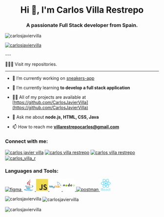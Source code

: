 <h1 align="center">Hi 👋, I'm Carlos Villa Restrepo</h1>
<h3 align="center">A passionate Full Stack developer from Spain.</h3>

<p align="left"> <img src="https://komarev.com/ghpvc/?username=carlosjaviervilla&label=Profile%20views&color=0e75b6&style=flat" alt="carlosjaviervilla" /> </p>

<p align="left"> <a href="https://github.com/ryo-ma/github-profile-trophy"><img src="https://github-profile-trophy.vercel.app/?username=carlosjaviervilla" alt="carlosjaviervilla" /></a> </p>
---

👨🏽‍💻 Visit my repositories.

---

- 🔭 I’m currently working on [sneakers-app](https://github.com/CarlosJavierVilla/sneakers-app)

- 🌱 I’m currently learning **to develop a full stack application**

- 👨‍💻 All of my projects are available at [https://github.com/CarlosJavierVilla](https://github.com/CarlosJavierVilla)

- 💬 Ask me about **node.js, HTML, CSS, Java**

- 📫 How to reach me **villarestrepocarlos@gmail.com**

<h3 align="left">Connect with me:</h3>
<p align="left">
<a href="https://codepen.io/carlos javier villa" target="blank"><img align="center" src="https://raw.githubusercontent.com/rahuldkjain/github-profile-readme-generator/master/src/images/icons/Social/codepen.svg" alt="carlos javier villa" height="30" width="40" /></a>
<a href="https://linkedin.com/in/carlos villa restrepo" target="blank"><img align="center" src="https://raw.githubusercontent.com/rahuldkjain/github-profile-readme-generator/master/src/images/icons/Social/linked-in-alt.svg" alt="carlos villa restrepo" height="30" width="40" /></a>
<a href="https://stackoverflow.com/users/carlos villa restrepo" target="blank"><img align="center" src="https://raw.githubusercontent.com/rahuldkjain/github-profile-readme-generator/master/src/images/icons/Social/stack-overflow.svg" alt="carlos villa restrepo" height="30" width="40" /></a>
<a href="https://www.codechef.com/users/carlos_villa_r" target="blank"><img align="center" src="https://cdn.jsdelivr.net/npm/simple-icons@3.1.0/icons/codechef.svg" alt="carlos_villa_r" height="30" width="40" /></a>
</p>

<h3 align="left">Languages and Tools:</h3>
<p align="left"> <a href="https://www.figma.com/" target="_blank" rel="noreferrer"> <img src="https://www.vectorlogo.zone/logos/figma/figma-icon.svg" alt="figma" width="40" height="40"/> </a> <a href="https://www.java.com" target="_blank" rel="noreferrer"> <img src="https://raw.githubusercontent.com/devicons/devicon/master/icons/java/java-original.svg" alt="java" width="40" height="40"/> </a> <a href="https://developer.mozilla.org/en-US/docs/Web/JavaScript" target="_blank" rel="noreferrer"> <img src="https://raw.githubusercontent.com/devicons/devicon/master/icons/javascript/javascript-original.svg" alt="javascript" width="40" height="40"/> </a> <a href="https://www.mysql.com/" target="_blank" rel="noreferrer"> <img src="https://raw.githubusercontent.com/devicons/devicon/master/icons/mysql/mysql-original-wordmark.svg" alt="mysql" width="40" height="40"/> </a> <a href="https://nodejs.org" target="_blank" rel="noreferrer"> <img src="https://raw.githubusercontent.com/devicons/devicon/master/icons/nodejs/nodejs-original-wordmark.svg" alt="nodejs" width="40" height="40"/> </a> <a href="https://postman.com" target="_blank" rel="noreferrer"> <img src="https://www.vectorlogo.zone/logos/getpostman/getpostman-icon.svg" alt="postman" width="40" height="40"/> </a> <a href="https://reactjs.org/" target="_blank" rel="noreferrer"> <img src="https://raw.githubusercontent.com/devicons/devicon/master/icons/react/react-original-wordmark.svg" alt="react" width="40" height="40"/> </a> </p>

<p><img align="left" src="https://github-readme-stats.vercel.app/api/top-langs?username=carlosjaviervilla&show_icons=true&locale=en&layout=compact" alt="carlosjaviervilla" /></p>

<p>&nbsp;<img align="center" src="https://github-readme-stats.vercel.app/api?username=carlosjaviervilla&show_icons=true&locale=en" alt="carlosjaviervilla" /></p>

<p><img align="center" src="https://github-readme-streak-stats.herokuapp.com/?user=carlosjaviervilla&" alt="carlosjaviervilla" /></p>
